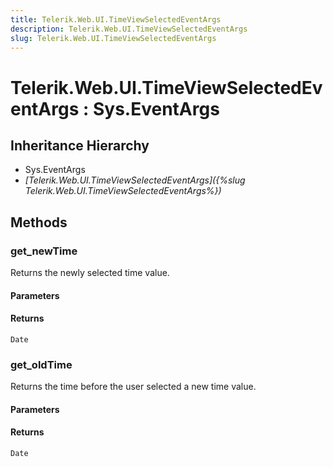 ```yaml
---
title: Telerik.Web.UI.TimeViewSelectedEventArgs
description: Telerik.Web.UI.TimeViewSelectedEventArgs
slug: Telerik.Web.UI.TimeViewSelectedEventArgs
---
```


# Telerik.Web.UI.TimeViewSelectedEventArgs : Sys.EventArgs 

## Inheritance Hierarchy

* Sys.EventArgs
* *[Telerik.Web.UI.TimeViewSelectedEventArgs]({%slug Telerik.Web.UI.TimeViewSelectedEventArgs%})*


## Methods

###  get_newTime

Returns the newly selected time value.

#### Parameters

#### Returns

`Date` 

### get_oldTime

Returns the time before the user selected a new time value.

#### Parameters

#### Returns

`Date` 



